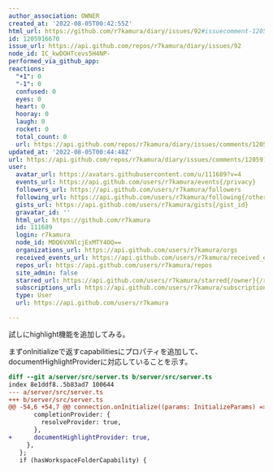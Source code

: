 ```yaml
---
author_association: OWNER
created_at: '2022-08-05T00:42:55Z'
html_url: https://github.com/r7kamura/diary/issues/92#issuecomment-1205916670
id: 1205916670
issue_url: https://api.github.com/repos/r7kamura/diary/issues/92
node_id: IC_kwDOHTcevs5H4NP-
performed_via_github_app: 
reactions:
  "+1": 0
  "-1": 0
  confused: 0
  eyes: 0
  heart: 0
  hooray: 0
  laugh: 0
  rocket: 0
  total_count: 0
  url: https://api.github.com/repos/r7kamura/diary/issues/comments/1205916670/reactions
updated_at: '2022-08-05T00:44:48Z'
url: https://api.github.com/repos/r7kamura/diary/issues/comments/1205916670
user:
  avatar_url: https://avatars.githubusercontent.com/u/111689?v=4
  events_url: https://api.github.com/users/r7kamura/events{/privacy}
  followers_url: https://api.github.com/users/r7kamura/followers
  following_url: https://api.github.com/users/r7kamura/following{/other_user}
  gists_url: https://api.github.com/users/r7kamura/gists{/gist_id}
  gravatar_id: ''
  html_url: https://github.com/r7kamura
  id: 111689
  login: r7kamura
  node_id: MDQ6VXNlcjExMTY4OQ==
  organizations_url: https://api.github.com/users/r7kamura/orgs
  received_events_url: https://api.github.com/users/r7kamura/received_events
  repos_url: https://api.github.com/users/r7kamura/repos
  site_admin: false
  starred_url: https://api.github.com/users/r7kamura/starred{/owner}{/repo}
  subscriptions_url: https://api.github.com/users/r7kamura/subscriptions
  type: User
  url: https://api.github.com/users/r7kamura

---
```

試しにhighlight機能を追加してみる。

まずonInitializeで返すcapabilitiesにプロパティを追加して、documentHighlightProviderに対応していることを示す。

```diff
diff --git a/server/src/server.ts b/server/src/server.ts
index 8e1ddf8..5b83ad7 100644
--- a/server/src/server.ts
+++ b/server/src/server.ts
@@ -54,6 +54,7 @@ connection.onInitialize((params: InitializeParams) => {
       completionProvider: {
         resolveProvider: true,
       },
+      documentHighlightProvider: true,
     },
   };
   if (hasWorkspaceFolderCapability) {
```